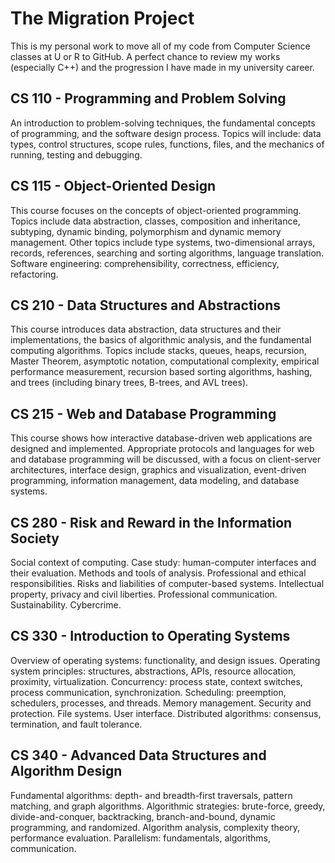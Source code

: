 # The Migration Project
This is  my personal work to move all of my code from Computer Science classes at U or R to GitHub. A perfect chance to review my works (especially C++) and the progression I have made in my university career. 
## CS 110 - Programming and Problem Solving
An introduction to problem-solving techniques, the fundamental concepts of programming, and the software design process. Topics will include: data types, control structures, scope rules, functions, files, and the mechanics of running, testing and debugging.
## CS 115 - Object-Oriented Design
This course focuses on the concepts of object-oriented programming. Topics include data abstraction, classes, composition and inheritance, subtyping, dynamic binding, polymorphism and dynamic memory management. Other topics include type systems, two-dimensional arrays, records, references, searching and sorting algorithms, language translation. Software engineering: comprehensibility, correctness, efficiency, refactoring.
## CS 210 - Data Structures and Abstractions
This course introduces data abstraction, data structures and their implementations, the basics of algorithmic analysis, and the fundamental computing algorithms. Topics include stacks, queues, heaps, recursion, Master Theorem, asymptotic notation, computational complexity, empirical performance measurement, recursion based sorting algorithms, hashing, and trees (including binary trees, B-trees, and AVL trees).
## CS 215 - Web and Database Programming
This course shows how interactive database-driven web applications are designed and implemented. Appropriate protocols and languages for web and database programming will be discussed, with a focus on client-server architectures, interface design, graphics and visualization, event-driven programming, information management, data modeling, and database systems.
## CS 280 - Risk and Reward in the Information Society
Social context of computing. Case study: human-computer interfaces and their evaluation. Methods and tools of analysis. Professional and ethical responsibilities. Risks and liabilities of computer-based systems. Intellectual property, privacy and civil liberties. Professional communication. Sustainability. Cybercrime.
## CS 330 - Introduction to Operating Systems
Overview of operating systems: functionality, and design issues. Operating system principles: structures, abstractions, APIs, resource allocation, proximity, virtualization. Concurrency: process state, context switches, process communication, synchronization. Scheduling: preemption, schedulers, processes, and threads. Memory management. Security and protection. File systems. User interface. Distributed algorithms: consensus, termination, and fault tolerance.
## CS 340 - Advanced Data Structures and Algorithm Design
Fundamental algorithms: depth- and breadth-first traversals, pattern matching, and graph algorithms. Algorithmic strategies: brute-force, greedy, divide-and-conquer, backtracking, branch-and-bound, dynamic programming, and randomized. Algorithm analysis, complexity theory, performance evaluation. Parallelism: fundamentals, algorithms, communication. 